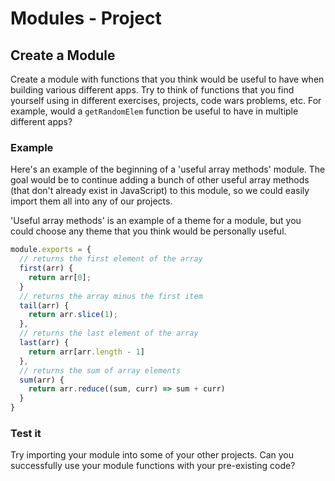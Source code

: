 # Modules - Project

## Create a Module

Create a module with functions that you think would be useful to have when building various different apps. Try to think of functions that you find yourself using in different exercises, projects, code wars problems, etc. For example, would a `getRandomElem` function be useful to have in multiple different apps?

### Example

Here's an example of the beginning of a 'useful array methods' module. The goal would be to continue adding a bunch of other useful array methods (that don't already exist in JavaScript) to this module, so we could easily import them all into any of our projects.

'Useful array methods' is an example of a theme for a module, but you could choose any theme that you think would be personally useful.

```js
module.exports = {
  // returns the first element of the array
  first(arr) {
    return arr[0];
  }
  // returns the array minus the first item
  tail(arr) {
    return arr.slice(1);
  },
  // returns the last element of the array
  last(arr) {
    return arr[arr.length - 1]
  },
  // returns the sum of array elements
  sum(arr) {
    return arr.reduce((sum, curr) => sum + curr)
  }
}
```

### Test it

Try importing your module into some of your other projects. Can you successfully use your module functions with your pre-existing code?
